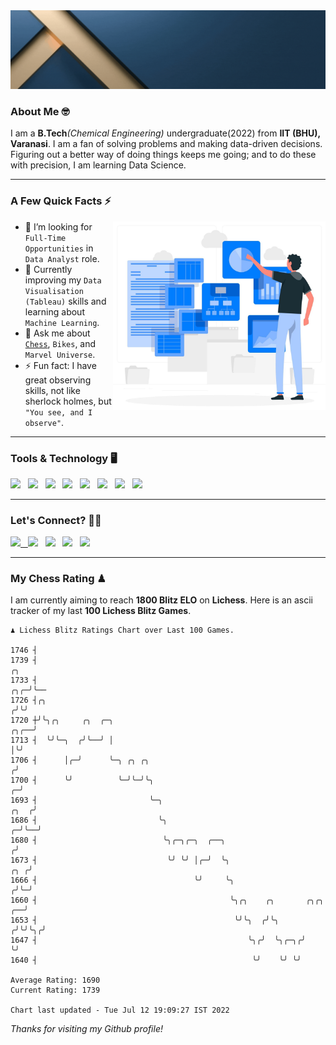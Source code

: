   <img src= "https://github.com/Laxman-Lakhan/Laxman-Lakhan/blob/master/Assets/Header.gif">

### About Me 🤓

I am a **B.Tech**_(Chemical Engineering)_ undergraduate(2022) from **IIT (BHU), Varanasi**. I am a fan of solving problems and making data-driven decisions. Figuring out a better way of doing things keeps me going; and to do these with precision, I am learning Data Science.

---

### A Few Quick Facts ⚡️
<img align="right" alt="Coding" width="340" src="https://github.com/Laxman-Lakhan/Laxman-Lakhan/blob/master/Assets/Data_Vector.jpg">   

- 🤝 I’m looking for `Full-Time Opportunities` in `Data Analyst` role.
- 📖 Currently improving my `Data Visualisation (Tableau)` skills and learning about `Machine Learning`.
- 💬 Ask me about [`Chess`](https://lichess.org/@/YourKingIsInDanger), `Bikes`, and `Marvel Universe`.
- ⚡️ Fun fact: I have great observing skills, not like sherlock holmes, but `"You see, and I observe"`.

---
### Tools & Technology 🖥

<img src="https://img.shields.io/badge/Python-white?logo=Python&logoColor=ColorName&style=ShieldStyle" /> &nbsp;
<img src="https://img.shields.io/badge/MySQL-white?logo=MySQL&logoColor=ColorName&style=ShieldStyle" /> &nbsp;
<img src="https://img.shields.io/badge/Tableau-white?logo=Tableau&logoColor=ColorName&style=ShieldStyle" /> &nbsp;
<img src="https://img.shields.io/badge/Excel-white?logo=Microsoft+Excel&logoColor=196F3D&style=ShieldStyle" /> &nbsp;
<img src="https://img.shields.io/badge/Jupyter-white?logo=Jupyter&logoColor=ColorName&style=ShieldStyle" /> &nbsp;
<img src="https://img.shields.io/badge/pandas-white?logo=Pandas&logoColor=000080&style=ShieldStyle" /> &nbsp;
<img src="https://img.shields.io/badge/numpy-white?logo=Numpy&logoColor=85C1E9&style=ShieldStyle" /> &nbsp;
<img src="https://img.shields.io/badge/scikit learn-white?logo=Scikit+Learn&logoColor=ColorName&style=ShieldStyle" /> &nbsp;



---

### Let's Connect? 🫳🏻

<a href="mailto:laxmansingh.lakhan@gmail.com"> <img src="https://img.icons8.com/fluent/48/000000/gmail.png" width="3.5%"/> &nbsp;
[<img src="https://img.icons8.com/color/48/000000/linkedin.png" width="3.5%"/>](https://www.linkedin.com/in/laxman-lakhan/)  &nbsp;
[<img src="https://img.icons8.com/fluent/48/000000/facebook-new.png" width="3.5%"/>](https://www.facebook.com/s.laxmanlakhan/)  &nbsp;
[<img src="https://img.icons8.com/fluent/48/000000/instagram-new.png" width="3.5%"/>](https://www.instagram.com/laxman.lakhan/)  &nbsp;
[<img src="https://img.icons8.com/color/48/000000/twitter.png" width="3.5%"/>](https://twitter.com/laxman__lakhan)  &nbsp;

 ---
  
### My Chess Rating ♟
  
I am currently aiming to reach **1800 Blitz ELO** on **Lichess**. Here is an ascii tracker of my last **100 Lichess Blitz Games**.

  ```
  ♟︎ 𝙻𝚒𝚌𝚑𝚎𝚜𝚜 𝙱𝚕𝚒𝚝𝚣 𝚁𝚊𝚝𝚒𝚗𝚐𝚜 𝙲𝚑𝚊𝚛𝚝 𝚘𝚟𝚎𝚛 𝙻𝚊𝚜𝚝 𝟷00 𝙶𝚊𝚖𝚎𝚜.
  
1746 ┤
1739 ┤                                                                                               ╭╮
1733 ┤                                                                                           ╭╮╭─╯╰──
1726 ┤╭╮                                                                                        ╭╯╰╯
1720 ┼╯╰╮╭╮     ╭╮  ╭─╮                                                                    ╭╮╭──╯
1713 ┤  ╰╯╰─╮  ╭╯╰──╯ │                                                                    │╰╯
1706 ┤      │╭─╯      ╰─╮ ╭╮ ╭╮                                                           ╭╯
1700 ┤      ╰╯          ╰─╯╰─╯╰╮                                                        ╭─╯
1693 ┤                         ╰─╮                                                 ╭╮  ╭╯
1686 ┤                           ╰╮                                              ╭─╯╰──╯
1680 ┤                            ╰╮╭─╮╭─╮  ╭──╮                                ╭╯
1673 ┤                             ╰╯ ╰╯ │╭─╯  ╰╮                           ╭╮ ╭╯
1666 ┤                                   ╰╯     ╰╮                         ╭╯╰─╯
1660 ┤                                           ╰╮╭╮    ╭╮       ╭╮╭╮  ╭──╯
1653 ┤                                            ╰╯╰╮  ╭╯╰╮     ╭╯╰╯╰╮╭╯
1647 ┤                                               ╰╮╭╯  ╰╮╭─╮╭╯    ╰╯
1640 ┤                                                ╰╯    ╰╯ ╰╯ 

Average Rating: 1690
Current Rating: 1739

Chart last updated - Tue Jul 12 19:09:27 IST 2022  
  ```
  
  
*Thanks for visiting my Github profile!*
